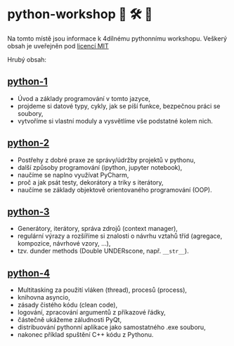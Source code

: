 # python-workshop 🐍 🛠 🛒

Na tomto místě jsou informace k 4dílnému pythonnímu workshopu.
Veškerý obsah je uveřejněn pod [licencí MIT](LICENSE)

Hrubý obsah:
## [python-1](python-1/README.md)
- Úvod a základy programování v tomto jazyce,
- projdeme si datové typy, cykly, jak se píší funkce, bezpečnou práci se soubory,
- vytvoříme si vlastní moduly a vysvětlíme vše podstatné kolem nich.


## [python-2](python-1/README.md)
- Postřehy z dobré praxe ze správy/údržby projektů v pythonu,
- další způsoby programování (ipython, jupyter notebook),
- naučíme se naplno využívat PyCharm,
- proč a jak psát testy, dekorátory a triky s iterátory,
- naučíme se základy objektově orientovaného programování (OOP).


## [python-3](python-1/README.md)
- Generátory, iterátory, správa zdrojů (context manager),
- regulární výrazy a rozšíříme si znalosti o návrhu vztahů tříd (agregace, kompozice, návrhové vzory, ...),
- tzv. dunder methods (Double UNDERscone, např. `__str__`).


## [python-4](python-1/README.md)
- Multitasking za použití vláken (thread), procesů (process),
- knihovna asyncio,
- zásady čistého kódu (clean code),
- logování, zpracování argumentů z příkazové řádky,
- částečně ukážeme záludnosti PyQt,
- distribuování pythonní aplikace jako samostatného .exe souboru,
- nakonec příklad spuštění C++ kódu z Pythonu.

